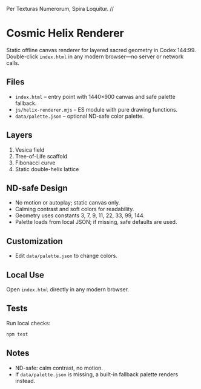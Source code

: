 Per Texturas Numerorum, Spira Loquitur.  //
# Cosmic Helix Renderer

Static offline canvas renderer for layered sacred geometry in Codex 144:99.
Double-click `index.html` in any modern browser—no server or network calls.

## Files
- `index.html` – entry point with 1440×900 canvas and safe palette fallback.
- `js/helix-renderer.mjs` – ES module with pure drawing functions.
- `data/palette.json` – optional ND-safe color palette.

## Layers
1. Vesica field
2. Tree-of-Life scaffold
3. Fibonacci curve
4. Static double-helix lattice

## ND-safe Design
- No motion or autoplay; static canvas only.
- Calming contrast and soft colors for readability.
- Geometry uses constants 3, 7, 9, 11, 22, 33, 99, 144.
- Palette loads from local JSON; if missing, safe defaults are used.

## Customization
- Edit `data/palette.json` to change colors.

## Local Use
Open `index.html` directly in any modern browser.

## Tests
Run local checks:

```sh
npm test
```

## Notes
- ND-safe: calm contrast, no motion.
- If `data/palette.json` is missing, a built-in fallback palette renders instead.

